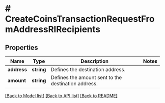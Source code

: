 # # CreateCoinsTransactionRequestFromAddressRIRecipients

## Properties

Name | Type | Description | Notes
------------ | ------------- | ------------- | -------------
**address** | **string** | Defines the destination address. |
**amount** | **string** | Defines the amount sent to the destination address. |

[[Back to Model list]](../../README.md#models) [[Back to API list]](../../README.md#endpoints) [[Back to README]](../../README.md)
